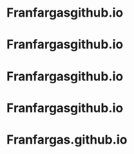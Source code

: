 # Franfargasgithub.io
# Franfargasgithub.io
# Franfargasgithub.io
# Franfargasgithub.io
# Franfargas.github.io
